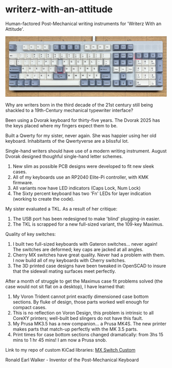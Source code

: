 # writerz-with-an-attitude
Human-factored Post-Mechanical writing instruments for 'Writerz With an Attitude'.

<img src="Photos/MaximusGitHub.png" width="650" />

Why are writers born in the third decade of the 21st century still being shackled to a 19th-Century mechanical typewriter interface?

Been using a Dvorak keyboard for thirty-five years. The Dvorak 2025 has the keys placed where my fingers expect them to be.

Built a Qwerty for my sister, never again. She was happier using her old keyboard. Inhabitants of the Qwertyverse are a blissful lot. 

Single-hand writers should have use of a modern writing instrument. August Dvorak designed thoughful single-hand letter schemes.

1. New slim as possible PCB designs were developed to fit new sleek cases.
2. All of my keyboards use an RP2040 Elite-Pi controller, with KMK firmware.
3. All variants now have LED indicators (Caps Lock, Num Lock)
4. The Sixty percent keyboard has two 'Fn' LEDs for layer indication (working to create the code).  

My sister evaluated a TKL. As a result of her critique:

1. The USB port has been redesigned to make 'blind' plugging-in easier. 
2. The TKL is scrapped for a new full-sized variant, the 109-key Maximus.

Quality of key switches:

1. I built two full-sized keyboards with Gateron switches... never again! The switches are deformed; key caps are jacked at all angles. 
2. Cherry MX switches have great quality. Never had a problem with them. I now build all of my keyboards with Cherry switches.
3. The 3D printed case designs have been tweaked in OpenSCAD to insure that the sidewall mating surfaces meet perfectly.

After a month of struggle to get the Maximus case fit problems solved (the case would not sit flat on a desktop), I have learned that:

1. My Voron Trident cannot print exactly dimensioned case bottom sections. By fluke of design, those parts worked well enough for compact cases. 
2. This is no reflection on Voron Design, this problem is intrinsic to all CoreXY printers; well-built bed slingers do not have this fault.
3. My Prusa MK3.5 has a new companion... a Prusa MK4S. The new printer makes parts that match-up perfectly with the MK 3.5 parts.  
4. Print times for case bottom sections changed dramatically: from 3hs 15 mins to 1 hr 45 mins! I am now a Prusa snob.

Link to my repo of custom KiCad libraries: [MX Switch Custom](https://github.com/Dholydai/mx-switch-custom)

Ronald Earl Walker - Inventor of the Post-Mechanical Keyboard
   
